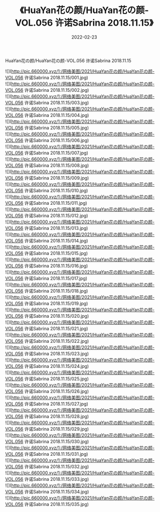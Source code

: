 ﻿---
layout: post
title:  《HuaYan花の颜/HuaYan花の颜-VOL.056 许诺Sabrina 2018.11.15》
date:   2022-02-23
img: http://pic.660000.xyz/1:/网络美图/2021/HuaYan花の颜/HuaYan花の颜-VOL.056 许诺Sabrina 2018.11.15/000.jpg
categories: [美女, 清纯, 唯美]
---

HuaYan花の颜/HuaYan花の颜-VOL.056 许诺Sabrina 2018.11.15

 ![](http://pic.660000.xyz/1:/网络美图/2021/HuaYan花の颜/HuaYan花の颜-VOL.056 许诺Sabrina 2018.11.15/001.jpg) <br>![](http://pic.660000.xyz/1:/网络美图/2021/HuaYan花の颜/HuaYan花の颜-VOL.056 许诺Sabrina 2018.11.15/002.jpg) <br>![](http://pic.660000.xyz/1:/网络美图/2021/HuaYan花の颜/HuaYan花の颜-VOL.056 许诺Sabrina 2018.11.15/003.jpg) <br>![](http://pic.660000.xyz/1:/网络美图/2021/HuaYan花の颜/HuaYan花の颜-VOL.056 许诺Sabrina 2018.11.15/004.jpg) <br>![](http://pic.660000.xyz/1:/网络美图/2021/HuaYan花の颜/HuaYan花の颜-VOL.056 许诺Sabrina 2018.11.15/005.jpg) <br>![](http://pic.660000.xyz/1:/网络美图/2021/HuaYan花の颜/HuaYan花の颜-VOL.056 许诺Sabrina 2018.11.15/006.jpg) <br>![](http://pic.660000.xyz/1:/网络美图/2021/HuaYan花の颜/HuaYan花の颜-VOL.056 许诺Sabrina 2018.11.15/007.jpg) <br>![](http://pic.660000.xyz/1:/网络美图/2021/HuaYan花の颜/HuaYan花の颜-VOL.056 许诺Sabrina 2018.11.15/008.jpg) <br>![](http://pic.660000.xyz/1:/网络美图/2021/HuaYan花の颜/HuaYan花の颜-VOL.056 许诺Sabrina 2018.11.15/009.jpg) <br>![](http://pic.660000.xyz/1:/网络美图/2021/HuaYan花の颜/HuaYan花の颜-VOL.056 许诺Sabrina 2018.11.15/010.jpg) <br>![](http://pic.660000.xyz/1:/网络美图/2021/HuaYan花の颜/HuaYan花の颜-VOL.056 许诺Sabrina 2018.11.15/011.jpg) <br>![](http://pic.660000.xyz/1:/网络美图/2021/HuaYan花の颜/HuaYan花の颜-VOL.056 许诺Sabrina 2018.11.15/012.jpg) <br>![](http://pic.660000.xyz/1:/网络美图/2021/HuaYan花の颜/HuaYan花の颜-VOL.056 许诺Sabrina 2018.11.15/013.jpg) <br>![](http://pic.660000.xyz/1:/网络美图/2021/HuaYan花の颜/HuaYan花の颜-VOL.056 许诺Sabrina 2018.11.15/014.jpg) <br>![](http://pic.660000.xyz/1:/网络美图/2021/HuaYan花の颜/HuaYan花の颜-VOL.056 许诺Sabrina 2018.11.15/015.jpg) <br>![](http://pic.660000.xyz/1:/网络美图/2021/HuaYan花の颜/HuaYan花の颜-VOL.056 许诺Sabrina 2018.11.15/016.jpg) <br>![](http://pic.660000.xyz/1:/网络美图/2021/HuaYan花の颜/HuaYan花の颜-VOL.056 许诺Sabrina 2018.11.15/017.jpg) <br>![](http://pic.660000.xyz/1:/网络美图/2021/HuaYan花の颜/HuaYan花の颜-VOL.056 许诺Sabrina 2018.11.15/018.jpg) <br>![](http://pic.660000.xyz/1:/网络美图/2021/HuaYan花の颜/HuaYan花の颜-VOL.056 许诺Sabrina 2018.11.15/019.jpg) <br>![](http://pic.660000.xyz/1:/网络美图/2021/HuaYan花の颜/HuaYan花の颜-VOL.056 许诺Sabrina 2018.11.15/020.jpg) <br>![](http://pic.660000.xyz/1:/网络美图/2021/HuaYan花の颜/HuaYan花の颜-VOL.056 许诺Sabrina 2018.11.15/021.jpg) <br>![](http://pic.660000.xyz/1:/网络美图/2021/HuaYan花の颜/HuaYan花の颜-VOL.056 许诺Sabrina 2018.11.15/022.jpg) <br>![](http://pic.660000.xyz/1:/网络美图/2021/HuaYan花の颜/HuaYan花の颜-VOL.056 许诺Sabrina 2018.11.15/023.jpg) <br>![](http://pic.660000.xyz/1:/网络美图/2021/HuaYan花の颜/HuaYan花の颜-VOL.056 许诺Sabrina 2018.11.15/024.jpg) <br>![](http://pic.660000.xyz/1:/网络美图/2021/HuaYan花の颜/HuaYan花の颜-VOL.056 许诺Sabrina 2018.11.15/025.jpg) <br>![](http://pic.660000.xyz/1:/网络美图/2021/HuaYan花の颜/HuaYan花の颜-VOL.056 许诺Sabrina 2018.11.15/026.jpg) <br>![](http://pic.660000.xyz/1:/网络美图/2021/HuaYan花の颜/HuaYan花の颜-VOL.056 许诺Sabrina 2018.11.15/027.jpg) <br>![](http://pic.660000.xyz/1:/网络美图/2021/HuaYan花の颜/HuaYan花の颜-VOL.056 许诺Sabrina 2018.11.15/028.jpg) <br>![](http://pic.660000.xyz/1:/网络美图/2021/HuaYan花の颜/HuaYan花の颜-VOL.056 许诺Sabrina 2018.11.15/029.jpg) <br>![](http://pic.660000.xyz/1:/网络美图/2021/HuaYan花の颜/HuaYan花の颜-VOL.056 许诺Sabrina 2018.11.15/030.jpg) <br>![](http://pic.660000.xyz/1:/网络美图/2021/HuaYan花の颜/HuaYan花の颜-VOL.056 许诺Sabrina 2018.11.15/031.jpg) <br>![](http://pic.660000.xyz/1:/网络美图/2021/HuaYan花の颜/HuaYan花の颜-VOL.056 许诺Sabrina 2018.11.15/032.jpg) <br>![](http://pic.660000.xyz/1:/网络美图/2021/HuaYan花の颜/HuaYan花の颜-VOL.056 许诺Sabrina 2018.11.15/033.jpg) <br>![](http://pic.660000.xyz/1:/网络美图/2021/HuaYan花の颜/HuaYan花の颜-VOL.056 许诺Sabrina 2018.11.15/034.jpg) <br>![](http://pic.660000.xyz/1:/网络美图/2021/HuaYan花の颜/HuaYan花の颜-VOL.056 许诺Sabrina 2018.11.15/035.jpg) <br>